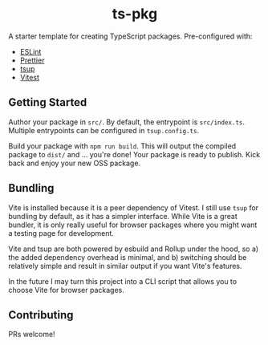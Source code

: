 <h1 align="center">ts-pkg</h1>

A starter template for creating TypeScript packages. Pre-configured with:

- [ESLint](https://eslint.org/)
- [Prettier](https://prettier.io/)
- [tsup](https://tsup.egoist.dev/)
- [Vitest](https://vitest.dev/)

## Getting Started

Author your package in `src/`. By default, the entrypoint is `src/index.ts`. Multiple entrypoints can be configured in `tsup.config.ts`.

Build your package with `npm run build`. This will output the compiled package to `dist/` and ... you're done! Your package is ready to publish. Kick back and enjoy your new OSS package.

## Bundling

Vite is installed because it is a peer dependency of Vitest. I still use `tsup` for bundling by default, as it has a simpler interface. While Vite is a great bundler, it is only really useful for browser packages where you might want a testing page for development.

Vite and tsup are both powered by esbuild and Rollup under the hood, so a) the added dependency overhead is minimal, and b) switching should be relatively simple and result in similar output if you want Vite's features.

In the future I may turn this project into a CLI script that allows you to choose Vite for browser packages.

## Contributing

PRs welcome!

